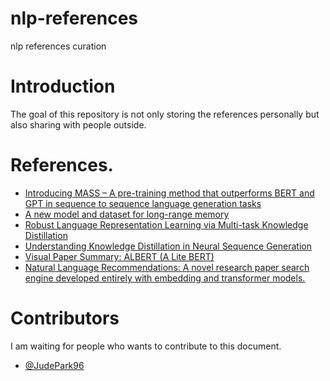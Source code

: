 # nlp-references
nlp references curation

# Introduction
The goal of this repository is not only storing the references personally but also sharing with people outside.

# References.

- [Introducing MASS – A pre-training method that outperforms BERT and GPT in sequence to sequence language generation tasks](https://www.microsoft.com/en-us/research/blog/introducing-mass-a-pre-training-method-that-outperforms-bert-and-gpt-in-sequence-to-sequence-language-generation-tasks/)
- [A new model and dataset for long-range memory](https://deepmind.com/blog/article/A_new_model_and_dataset_for_long-range_memory?fbclid=IwAR2XGjVqZgx90_S1y6e7CWR4BmAbsSspdn6Rks7BuN2Xuy3qnOpdf211bnc)
- [Robust Language Representation Learning via Multi-task Knowledge Distillation](https://www.microsoft.com/en-us/research/blog/robust-language-representation-learning-via-multi-task-knowledge-distillation/)
- [Understanding Knowledge Distillation in Neural Sequence Generation](https://www.microsoft.com/en-us/research/video/understanding-knowledge-distillation-in-neural-sequence-generation/)
- [Visual Paper Summary: ALBERT (A Lite BERT)](https://amitness.com/2020/02/albert-visual-summary/)
- [Natural Language Recommendations: A novel research paper search engine developed entirely with embedding and transformer models.](https://github.com/Santosh-Gupta/NaturalLanguageRecommendations)

# Contributors
I am waiting for people who wants to contribute to this document.

- [@JudePark96](https://github.com/JudePark96/)
